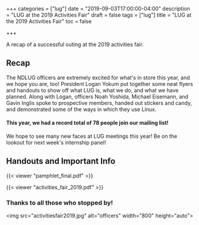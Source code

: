 +++
categories = ["lug"]
date = "2019-09-03T17:00:00-04:00"
description = "LUG at the 2019 Activities Fair"
draft = false
tags = ["lug"]
title = "LUG at the 2019 Activities Fair"
toc = false

+++

A recap of a successful outing at the 2019 activities fair.

<!--more-->

## Recap

The NDLUG officers are extremely excited for what's in store this year, and we
hope you are, too! President Logan Yokum put together some neat flyers and handouts
to show off what LUG is, what we do, and what we have planned.
Along with Logan, officers Noah Yoshida, Michael Eisemann, and Gavin Inglis spoke
to prospective members, handed out stickers and candy, and demonstrated some of the
ways in which they use Linux.

#### This year, we had a record total of 78 people join our mailing list!

We hope to see many new faces at LUG meetings this year! Be on the lookout for
next week's internship panel!

## Handouts and Important Info

{{< viewer "pamphlet_final.pdf" >}}


{{< viewer "activities_fair_2019.pdf" >}}


### Thanks to all those who stopped by!

<img src="activitiesfair2019.jpg" alt="officers" width="800" height="auto"\>
